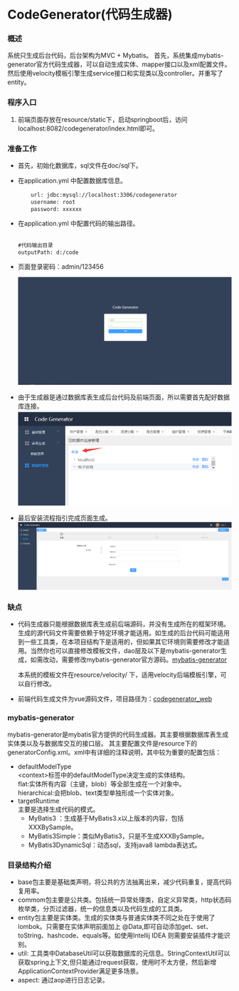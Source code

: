 # CodeGenerator(代码生成器)
### 概述
系统只生成后台代码，后台架构为MVC + Mybatis。
首先，系统集成mybatis-generator官方代码生成器，可以自动生成实体、mapper接口以及xml配置文件。
然后使用velocity模板引擎生成service接口和实现类以及controller。并重写了entity。

### 程序入口
1. 前端页面存放在resource/static下，启动springboot后，访问localhost:8082/codegenerator/index.html即可。

### 准备工作
- 首先，初始化数据库，sql文件在doc/sql下。
- 在application.yml 中配置数据库信息。

   ```
       url: jdbc:mysql://localhost:3306/codegenerator
       username: root
       password: xxxxxx
   ```

- 在application.yml 中配置代码的输出路径。

   ```
   
   #代码输出目录
   outputPath: d:/code
   ```

- 页面登录密码：admin/123456

   ![](./src/doc/img/login.png)

- 由于生成器是通过数据库表生成后台代码及前端页面，所以需要首先配好数据库连接。
   ![](./src/doc/img/database.png)

- 最后安装流程指引完成页面生成。
   ![](./src/doc/img/codegenerator.png)

### 缺点

- 代码生成器只能根据数据库表生成前后端源码，并没有生成所在的框架环境。生成的源代码文件需要依赖于特定环境才能适用。如生成的后台代码可能适用到一些工具类，在本项目结构下是适用的，但如果其它环境则需要修改才能适用。当然你也可以直接修改模板文件，dao层及以下是mybatis-generator生成，如需改动，需要修改mybatis-generator官方源码。[mybatis-generator](https://github.com/mybatis/generator)

  本系统的模板文件在resource/velocity/ 下，适用velocity后端模板引擎，可以自行修改。

- 前端代码生成文件为vue源码文件，项目路径为：[codegenerator_web](https://github.com/JaylenLiu/CodeGenerator_web.git)

  



### mybatis-generator

mybatis-generator是mybatis官方提供的代码生成器。其主要根据数据库表生成实体类以及与数据库交互的接口层。
其主要配置文件是resource下的generatorConfig.xml。xml中有详细的注释说明，其中较为重要的配置包括：
- defaultModelType<br>
\<context\>标签中的defaultModelType决定生成的实体结构。
<br>flat:实体所有内容（主键，blob）等全部生成在一个对象中。
<br>hierarchical:会把blob、text类型单独形成一个实体对象。
- targetRuntime<br>
主要是选择生成代码的模式。
    - MyBatis3 ：生成基于MyBatis3.x以上版本的内容，包括XXXBySample。
    - MyBatis3Simple：类似MyBatis3，只是不生成XXXBySample。
    - MyBatis3DynamicSql：动态sql，支持java8 lambda表达式。
### 目录结构介绍
- base包主要是基础类声明，将公共的方法抽离出来，减少代码重复，提高代码复用率。
- commom包主要是公共类。包括统一异常处理类，自定义异常类，http状态码枚举类，分页过滤器，统一的信息类以及代码生成的工具类。
- entity包主要是实体类。生成的实体类与普通实体类不同之处在于使用了lombok。只需要在实体声明前面加上
  @Data,即可自动添加get、set、toString、hashcode、equals等。如使用Intellij IDEA 则需要安装插件才能识别。
- util: 工具类中DatabaseUtil可以获取数据库的元信息。StringContextUtil可以获取spring上下文,但只能通过request获取，使用时不太方便，然后新增ApplicationContextProvider满足更多场景。
- aspect: 通过aop进行日志记录。
